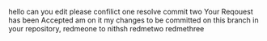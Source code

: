 hello can you edit please
confilict one resolve
commit two
Your Reqouest has been Accepted
am on it
my changes to be committed on this branch in your repository,
redmeone to nithsh
redmetwo 
redmethree
